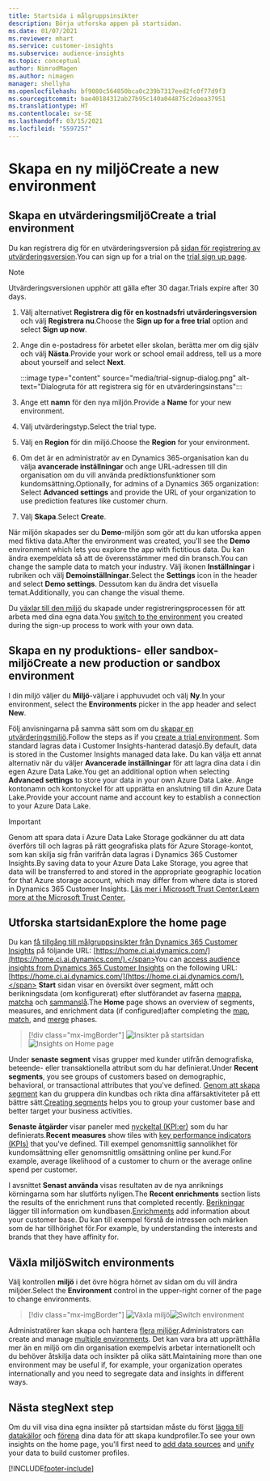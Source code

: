 ```yaml
---
title: Startsida i målgruppsinsikter
description: Börja utforska appen på startsidan.
ms.date: 01/07/2021
ms.reviewer: mhart
ms.service: customer-insights
ms.subservice: audience-insights
ms.topic: conceptual
author: NimrodMagen
ms.author: nimagen
manager: shellyha
ms.openlocfilehash: bf9080c564850bca0c239b7317eed2fc0f77d9f3
ms.sourcegitcommit: bae40184312ab27b95c140a044875c2daea37951
ms.translationtype: HT
ms.contentlocale: sv-SE
ms.lasthandoff: 03/15/2021
ms.locfileid: "5597257"
---
```

# <a name="create-a-new-environment"></a><span data-ttu-id="536b4-103">Skapa en ny miljö</span><span class="sxs-lookup"><span data-stu-id="536b4-103">Create a new environment</span></span>

## <a name="create-a-trial-environment"></a><span data-ttu-id="536b4-104">Skapa en utvärderingsmiljö</span><span class="sxs-lookup"><span data-stu-id="536b4-104">Create a trial environment</span></span>

<span data-ttu-id="536b4-105">Du kan registrera dig för en utvärderingsversion på [sidan för registrering av utvärderingsversion](https://dynamics.microsoft.com/get-started/free-trial/?appname=customerinsights).</span><span class="sxs-lookup"><span data-stu-id="536b4-105">You can sign up for a trial on the [trial sign up page](https://dynamics.microsoft.com/get-started/free-trial/?appname=customerinsights).</span></span> 

> [!NOTE]
> <span data-ttu-id="536b4-106">Utvärderingsversionen upphör att gälla efter 30 dagar.</span><span class="sxs-lookup"><span data-stu-id="536b4-106">Trials expire after 30 days.</span></span>

1. <span data-ttu-id="536b4-107">Välj alternativet **Registrera dig för en kostnadsfri utvärderingsversion** och välj **Registrera nu**.</span><span class="sxs-lookup"><span data-stu-id="536b4-107">Choose the **Sign up for a free trial** option and select **Sign up now**.</span></span>

1. <span data-ttu-id="536b4-108">Ange din e-postadress för arbetet eller skolan, berätta mer om dig själv och välj **Nästa**.</span><span class="sxs-lookup"><span data-stu-id="536b4-108">Provide your work or school email address, tell us a more about yourself and select **Next**.</span></span>

   :::image type="content" source="media/trial-signup-dialog.png" alt-text="Dialogruta för att registrera sig för en utvärderingsinstans":::

1. <span data-ttu-id="536b4-110">Ange ett **namn** för den nya miljön.</span><span class="sxs-lookup"><span data-stu-id="536b4-110">Provide a **Name** for your new environment.</span></span> 

1. <span data-ttu-id="536b4-111">Välj utvärderingstyp.</span><span class="sxs-lookup"><span data-stu-id="536b4-111">Select the trial type.</span></span>

1. <span data-ttu-id="536b4-112">Välj en **Region** för din miljö.</span><span class="sxs-lookup"><span data-stu-id="536b4-112">Choose the **Region** for your environment.</span></span>

1. <span data-ttu-id="536b4-113">Om det är en administratör av en Dynamics 365-organisation kan du välja **avancerade inställningar** och ange URL-adressen till din organisation om du vill använda prediktionsfunktioner som kundomsättning.</span><span class="sxs-lookup"><span data-stu-id="536b4-113">Optionally, for admins of a Dynamics 365 organization: Select **Advanced settings** and provide the URL of your organization to use prediction features like customer churn.</span></span>

1. <span data-ttu-id="536b4-114">Välj **Skapa**.</span><span class="sxs-lookup"><span data-stu-id="536b4-114">Select **Create**.</span></span> 

<span data-ttu-id="536b4-115">När miljön skapades ser du **Demo**-miljön som gör att du kan utforska appen med fiktiva data.</span><span class="sxs-lookup"><span data-stu-id="536b4-115">After the environment was created, you'll see the **Demo** environment which lets you explore the app with fictitious data.</span></span> <span data-ttu-id="536b4-116">Du kan ändra exempeldata så att de överensstämmer med din bransch.</span><span class="sxs-lookup"><span data-stu-id="536b4-116">You can change the sample data to match your industry.</span></span> <span data-ttu-id="536b4-117">Välj ikonen **Inställningar** i rubriken och välj **Demoinställningar**.</span><span class="sxs-lookup"><span data-stu-id="536b4-117">Select the **Settings** icon in the header and select **Demo settings**.</span></span> <span data-ttu-id="536b4-118">Dessutom kan du ändra det visuella temat.</span><span class="sxs-lookup"><span data-stu-id="536b4-118">Additionally, you can change the visual theme.</span></span> 

<span data-ttu-id="536b4-119">Du [växlar till den miljö](#switch-environments) du skapade under registreringsprocessen för att arbeta med dina egna data.</span><span class="sxs-lookup"><span data-stu-id="536b4-119">You [switch to the environment](#switch-environments) you created during the sign-up process to work with your own data.</span></span>

## <a name="create-a-new-production-or-sandbox-environment"></a><span data-ttu-id="536b4-120">Skapa en ny produktions- eller sandbox-miljö</span><span class="sxs-lookup"><span data-stu-id="536b4-120">Create a new production or sandbox environment</span></span>

<span data-ttu-id="536b4-121">I din miljö väljer du **Miljö**-väljare i apphuvudet och välj **Ny**.</span><span class="sxs-lookup"><span data-stu-id="536b4-121">In your environment, select the **Environments** picker in the app header and select **New**.</span></span>

<span data-ttu-id="536b4-122">Följ anvisningarna på samma sätt som om du [skapar en utvärderingsmiljö](#create-a-trial-environment).</span><span class="sxs-lookup"><span data-stu-id="536b4-122">Follow the steps as if you [create a trial environment](#create-a-trial-environment).</span></span> <span data-ttu-id="536b4-123">Som standard lagras data i Customer Insights-hanterad datasjö.</span><span class="sxs-lookup"><span data-stu-id="536b4-123">By default, data is stored in the Customer Insights managed data lake.</span></span> <span data-ttu-id="536b4-124">Du kan välja ett annat alternativ när du väljer **Avancerade inställningar** för att lagra dina data i din egen Azure Data Lake.</span><span class="sxs-lookup"><span data-stu-id="536b4-124">You get an additional option when selecting **Advanced settings** to store your data in your own Azure Data Lake.</span></span> <span data-ttu-id="536b4-125">Ange kontonamn och kontonyckel för att upprätta en anslutning till din Azure Data Lake.</span><span class="sxs-lookup"><span data-stu-id="536b4-125">Provide your account name and account key to establish a connection to your Azure Data Lake.</span></span> 

> [!IMPORTANT]
> <span data-ttu-id="536b4-126">Genom att spara data i Azure Data Lake Storage godkänner du att data överförs till och lagras på rätt geografiska plats för Azure Storage-kontot, som kan skilja sig från varifrån data lagras i Dynamics 365 Customer Insights.</span><span class="sxs-lookup"><span data-stu-id="536b4-126">By saving data to your Azure Data Lake Storage, you agree that data will be transferred to and stored in the appropriate geographic location for that Azure storage account, which may differ from where data is stored in Dynamics 365 Customer Insights.</span></span> [<span data-ttu-id="536b4-127">Läs mer i Microsoft Trust Center.</span><span class="sxs-lookup"><span data-stu-id="536b4-127">Learn more at the Microsoft Trust Center.</span></span>](https://www.microsoft.com/trust-center)

## <a name="explore-the-home-page"></a><span data-ttu-id="536b4-128">Utforska startsidan</span><span class="sxs-lookup"><span data-stu-id="536b4-128">Explore the home page</span></span>

<span data-ttu-id="536b4-129">Du kan [få tillgång till målgruppsinsikter från Dynamics 365 Customer Insights](https://home.ci.ai.dynamics.com/) på följande URL: [https://home.ci.ai.dynamics.com/](https://home.ci.ai.dynamics.com/).</span><span class="sxs-lookup"><span data-stu-id="536b4-129">You can [access audience insights from Dynamics 365 Customer Insights](https://home.ci.ai.dynamics.com/) on the following URL: [https://home.ci.ai.dynamics.com/](https://home.ci.ai.dynamics.com/).</span></span>
<span data-ttu-id="536b4-130">**Start** sidan visar en översikt över segment, mått och berikningsdata (om konfigurerat) efter slutförandet av faserna [mappa](map-entities.md), [matcha](match-entities.md) och [sammanslå](merge-entities.md).</span><span class="sxs-lookup"><span data-stu-id="536b4-130">The **Home** page shows an overview of segments, measures, and enrichment data (if configured)after completing the [map](map-entities.md), [match](match-entities.md), and [merge](merge-entities.md) phases.</span></span>

> [!div class="mx-imgBorder"] 
> <span data-ttu-id="536b4-131">![Insikter på startsidan](media/home-page-insights.png "Insikter på startsidan")</span><span class="sxs-lookup"><span data-stu-id="536b4-131">![Insights on Home page](media/home-page-insights.png "Insights on Home page")</span></span>

<span data-ttu-id="536b4-132">Under **senaste segment** visas grupper med kunder utifrån demografiska, beteende- eller transaktionella attribut som du har definierat.</span><span class="sxs-lookup"><span data-stu-id="536b4-132">Under **Recent segments**, you see groups of customers based on demographic, behavioral, or transactional attributes that you've defined.</span></span> <span data-ttu-id="536b4-133">[Genom att skapa segment](segments.md) kan du gruppera din kundbas och rikta dina affärsaktiviteter på ett bättre sätt.</span><span class="sxs-lookup"><span data-stu-id="536b4-133">[Creating segments](segments.md) helps you to group your customer base and better target your business activities.</span></span>

<span data-ttu-id="536b4-134">**Senaste åtgärder** visar paneler med [nyckeltal (KPI:er)](measures.md) som du har definierats.</span><span class="sxs-lookup"><span data-stu-id="536b4-134">**Recent measures** show tiles with [key performance indicators (KPIs)](measures.md) that you've defined.</span></span> <span data-ttu-id="536b4-135">Till exempel genomsnittlig sannolikhet för kundomsättning eller genomsnittlig omsättning online per kund.</span><span class="sxs-lookup"><span data-stu-id="536b4-135">For example, average likelihood of a customer to churn or the average online spend per customer.</span></span>

<span data-ttu-id="536b4-136">I avsnittet **Senast använda** visas resultaten av de nya anriknings körningarna som har slutförts nyligen.</span><span class="sxs-lookup"><span data-stu-id="536b4-136">The **Recent enrichments** section lists the results of the enrichment runs that completed recently.</span></span> <span data-ttu-id="536b4-137">[Berikningar](enrichment-hub.md) lägger till information om kundbasen.</span><span class="sxs-lookup"><span data-stu-id="536b4-137">[Enrichments](enrichment-hub.md) add information about your customer base.</span></span> <span data-ttu-id="536b4-138">Du kan till exempel förstå de intressen och märken som de har tillhörighet för.</span><span class="sxs-lookup"><span data-stu-id="536b4-138">For example, by understanding the interests and brands that they have affinity for.</span></span>

## <a name="switch-environments"></a><span data-ttu-id="536b4-139">Växla miljö</span><span class="sxs-lookup"><span data-stu-id="536b4-139">Switch environments</span></span>

<span data-ttu-id="536b4-140">Välj kontrollen **miljö** i det övre högra hörnet av sidan om du vill ändra miljöer.</span><span class="sxs-lookup"><span data-stu-id="536b4-140">Select the **Environment** control in the upper-right corner of the page to change environments.</span></span>

> [!div class="mx-imgBorder"] 
> <span data-ttu-id="536b4-141">![Växla miljö](media/home-page-environment-switcher.png "Växla miljö")</span><span class="sxs-lookup"><span data-stu-id="536b4-141">![Switch environment](media/home-page-environment-switcher.png "Switch environment")</span></span>

<span data-ttu-id="536b4-142">Administratörer kan skapa och hantera [flera miljöer](manage-environments.md).</span><span class="sxs-lookup"><span data-stu-id="536b4-142">Administrators can create and manage [multiple environments](manage-environments.md).</span></span> <span data-ttu-id="536b4-143">Det kan vara bra att upprätthålla mer än en miljö om din organisation exempelvis arbetar internationellt och du behöver åtskilja data och insikter på olika sätt.</span><span class="sxs-lookup"><span data-stu-id="536b4-143">Maintaining more than one environment may be useful if, for example, your organization operates internationally and you need to segregate data and insights in different ways.</span></span>

## <a name="next-step"></a><span data-ttu-id="536b4-144">Nästa steg</span><span class="sxs-lookup"><span data-stu-id="536b4-144">Next step</span></span>

<span data-ttu-id="536b4-145">Om du vill visa dina egna insikter på startsidan måste du först [lägga till datakällor](data-sources.md) och [förena](data-unification.md) dina data för att skapa kundprofiler.</span><span class="sxs-lookup"><span data-stu-id="536b4-145">To see your own insights on the home page, you'll first need to [add data sources](data-sources.md) and [unify](data-unification.md) your data to build customer profiles.</span></span>


[!INCLUDE[footer-include](../includes/footer-banner.md)]